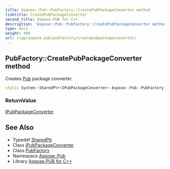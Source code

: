 ```yaml
---
title: Aspose::Pub::PubFactory::CreatePubPackageConverter method
linktitle: CreatePubPackageConverter
second_title: Aspose.PUB for C++
description: 'Aspose::Pub::PubFactory::CreatePubPackageConverter method. Creates Pub package converter in C++.'
type: docs
weight: 400
url: /cpp/aspose.pub/pubfactory/createpubpackageconverter/
---
```

## PubFactory::CreatePubPackageConverter method


Creates [Pub](../../) package converter.

```cpp
static System::SharedPtr<IPubPackageConverter> Aspose::Pub::PubFactory::CreatePubPackageConverter()
```


### ReturnValue

[IPubPackageConverter](../../ipubpackageconverter/)

## See Also

* Typedef [SharedPtr](../../../system/sharedptr/)
* Class [IPubPackageConverter](../../ipubpackageconverter/)
* Class [PubFactory](../)
* Namespace [Aspose::Pub](../../)
* Library [Aspose.PUB for C++](../../../)
